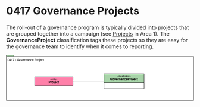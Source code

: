 <!-- SPDX-License-Identifier: CC-BY-4.0 -->
<!-- Copyright Contributors to the ODPi Egeria project. -->

# 0417 Governance Projects

The roll-out of a governance program is typically divided into projects that are grouped together into a campaign
(see [Projects](0130-Projects.md) in Area 1).
The **GovernanceProject** classification tags these projects
so they are easy for the governance team to identify when it comes
to reporting.

![UML](0417-Governance-Projects.png)